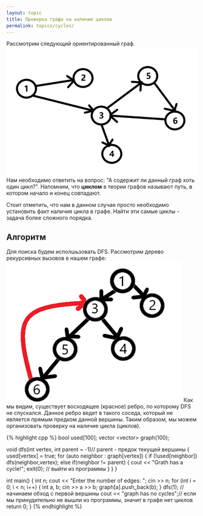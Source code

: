 ```yaml
---
layout: topic
title: Проверка графа на наличие циклов
permalink: topics/cycles/
---
```

Рассмотрим следующий ориентированный граф.
![<любое название>](цикл.png)
Нам необходимо ответить на вопрос: "А содержит ли данный граф хоть один цикл?". Напомним, что **циклом** в теории графов называют путь, в котором начало и конец совпадают.

Стоит отметить, что нам в данном случае просто необходимо установить факт наличия цикла в графе. Найти эти самые циклы - задача более сложного порядка.

## Алгоритм
Для поиска будем исполшьзовать DFS. Рассмотрим дерево рекурсивных вызовов в нашем графе:
![<любое название>](граф.png)
Как мы видим, существует восходящее (красное) ребро, по которому DFS не спускался. Данное ребро ведет в такого соседа, который не является прямым предком данной вершины. Таким образом, мы можем организовать проверку на наличие цикла (циклов).

{% highlight cpp %}
bool used[100];
vector <vector<int>> graph(100);

void dfs(int vertex, int parent = -1)// parent - предок текущей вершины
{
	used[vertex] = true;
	for (auto neighbor : graph[vertex])
	{
		if (!used[neighbor])
			dfs(neighbor,vertex);
		else if(neighbor != parent)
		{
			cout << "Grath has a cycle!";
			exit(0); // выйти из программы
		}
	}
}

int main()
{
	int n;
	cout << "Enter the number of edges: ";
	cin >> n;
	for (int i = 0; i < n; i++)
	{
		int a, b;
		cin >> a >> b;
		graph[a].push_back(b);
	}
	dfs(1); // начинаем обход с первой вершины
	cout << "graph has no cycles";// если мы принудительно не вышли из программы, значит в графе нет циклов
	return 0;
}
{% endhighlight %}
